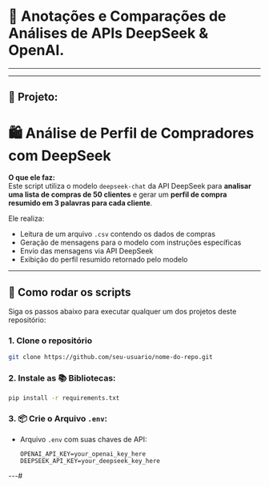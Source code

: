 # 🤖 Anotações e Comparações de Análises de APIs DeepSeek & OpenAI.
---

---

## 📁 Projeto:
# 🛍️ Análise de Perfil de Compradores com DeepSeek

**O que ele faz:**  
Este script utiliza o modelo `deepseek-chat` da API DeepSeek para **analisar uma lista de compras de 50 clientes** e gerar um **perfil de compra resumido em 3 palavras para cada cliente**.

Ele realiza:

- Leitura de um arquivo `.csv` contendo os dados de compras  
- Geração de mensagens para o modelo com instruções específicas  
- Envio das mensagens via API DeepSeek  
- Exibição do perfil resumido retornado pelo modelo  

---

## 🚀 Como rodar os scripts

Siga os passos abaixo para executar qualquer um dos projetos deste repositório:

### 1. Clone o repositório

```bash
git clone https://github.com/seu-usuario/nome-do-repo.git
```
### 2. Instale as 📚 Bibliotecas:
```bash
pip install -r requirements.txt
```
### 3. 📦 Crie o Arquivo `.env`:

- Arquivo `.env` com suas chaves de API:
  ```env
  OPENAI_API_KEY=your_openai_key_here
  DEEPSEEK_API_KEY=your_deepseek_key_here
---#
